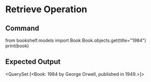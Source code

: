 # Retrieve Operation
## Command
from bookshelf.models import Book
Book.objects.get(title="1984")
print(book)

## Expected Output
<QuerySet [<Book: 1984 by George Orwell, published in 1949.>]>

